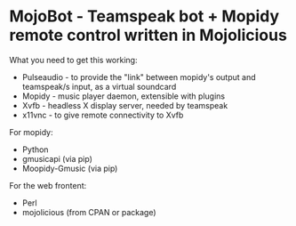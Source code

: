 # MojoBot - Teamspeak bot + Mopidy remote control written in Mojolicious #

What you need to get this working:

* Pulseaudio - to provide the "link" between mopidy's output and teamspeak/s input, as a virtual soundcard
* Mopidy - music player daemon, extensible with plugins
* Xvfb - headless X display server, needed by teamspeak
* x11vnc - to give remote connectivity to Xvfb

For mopidy:

* Python
* gmusicapi (via pip)
* Moopidy-Gmusic (via pip)

For the web frontent:

* Perl
* mojolicious (from CPAN or package)